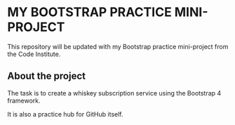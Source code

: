 # MY BOOTSTRAP PRACTICE MINI-PROJECT

This repository will be updated with my Bootstrap practice mini-project from the Code Institute.

## About the project

The task is to create a whiskey subscription service using the Bootstrap 4 framework.

It is also a practice hub for GitHub itself.